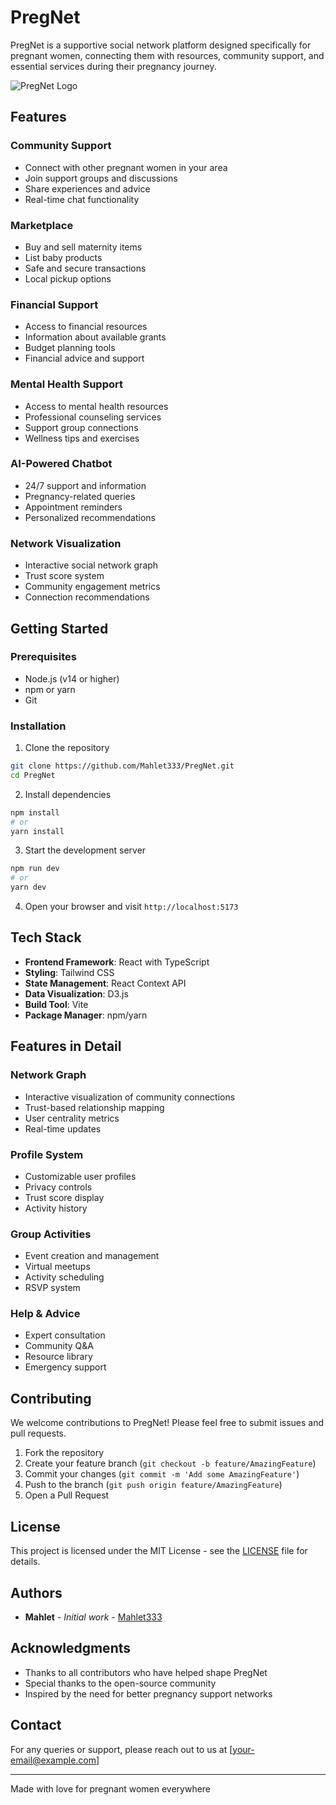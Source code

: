# PregNet

PregNet is a supportive social network platform designed specifically for pregnant women, connecting them with resources, community support, and essential services during their pregnancy journey.

![PregNet Logo](https://github.com/Mahlet333/PregNet/blob/main/src/assets/logo.png)

## Features

### Community Support
- Connect with other pregnant women in your area
- Join support groups and discussions
- Share experiences and advice
- Real-time chat functionality

### Marketplace
- Buy and sell maternity items
- List baby products
- Safe and secure transactions
- Local pickup options

### Financial Support
- Access to financial resources
- Information about available grants
- Budget planning tools
- Financial advice and support

### Mental Health Support
- Access to mental health resources
- Professional counseling services
- Support group connections
- Wellness tips and exercises

### AI-Powered Chatbot
- 24/7 support and information
- Pregnancy-related queries
- Appointment reminders
- Personalized recommendations

### Network Visualization
- Interactive social network graph
- Trust score system
- Community engagement metrics
- Connection recommendations

## Getting Started

### Prerequisites
- Node.js (v14 or higher)
- npm or yarn
- Git

### Installation

1. Clone the repository
```bash
git clone https://github.com/Mahlet333/PregNet.git
cd PregNet
```

2. Install dependencies
```bash
npm install
# or
yarn install
```

3. Start the development server
```bash
npm run dev
# or
yarn dev
```

4. Open your browser and visit `http://localhost:5173`

## Tech Stack

- **Frontend Framework**: React with TypeScript
- **Styling**: Tailwind CSS
- **State Management**: React Context API
- **Data Visualization**: D3.js
- **Build Tool**: Vite
- **Package Manager**: npm/yarn

## Features in Detail

### Network Graph
- Interactive visualization of community connections
- Trust-based relationship mapping
- User centrality metrics
- Real-time updates

### Profile System
- Customizable user profiles
- Privacy controls
- Trust score display
- Activity history

### Group Activities
- Event creation and management
- Virtual meetups
- Activity scheduling
- RSVP system

### Help & Advice
- Expert consultation
- Community Q&A
- Resource library
- Emergency support

## Contributing

We welcome contributions to PregNet! Please feel free to submit issues and pull requests.

1. Fork the repository
2. Create your feature branch (`git checkout -b feature/AmazingFeature`)
3. Commit your changes (`git commit -m 'Add some AmazingFeature'`)
4. Push to the branch (`git push origin feature/AmazingFeature`)
5. Open a Pull Request

## License

This project is licensed under the MIT License - see the [LICENSE](LICENSE) file for details.

## Authors

- **Mahlet** - *Initial work* - [Mahlet333](https://github.com/Mahlet333)

## Acknowledgments

- Thanks to all contributors who have helped shape PregNet
- Special thanks to the open-source community
- Inspired by the need for better pregnancy support networks

## Contact

For any queries or support, please reach out to us at [your-email@example.com]

---

Made with love for pregnant women everywhere